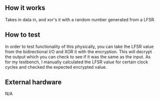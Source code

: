 <!---

This file is used to generate your project datasheet. Please fill in the information below and delete any unused
sections.

You can also include images in this folder and reference them in the markdown. Each image must be less than
512 kb in size, and the combined size of all images must be less than 1 MB.
-->

## How it works

Takes in data in, and xor's it with a random number generated from a LFSR.

## How to test

In order to test functionality of this physically, you can take the LFSR value from the bidirectional I/O
and XOR it with the encryption. This will decrypt the output which you can check to see if it was the same as the input.
As for my testbench, I manually calculated the LFSR value for certain clock cycles and checked the expected encrypted value.

## External hardware

N/A
